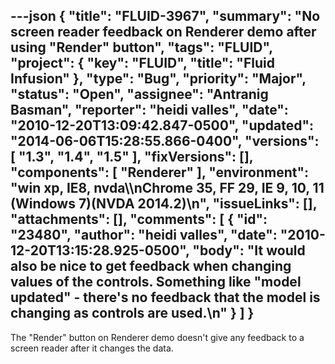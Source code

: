 ---json
{
  "title": "FLUID-3967",
  "summary": "No screen reader feedback on Renderer demo after using \"Render\" button",
  "tags": "FLUID",
  "project": {
    "key": "FLUID",
    "title": "Fluid Infusion"
  },
  "type": "Bug",
  "priority": "Major",
  "status": "Open",
  "assignee": "Antranig Basman",
  "reporter": "heidi valles",
  "date": "2010-12-20T13:09:42.847-0500",
  "updated": "2014-06-06T15:28:55.866-0400",
  "versions": [
    "1.3",
    "1.4",
    "1.5"
  ],
  "fixVersions": [],
  "components": [
    "Renderer"
  ],
  "environment": "win xp, IE8, nvda\\\nChrome 35, FF 29, IE 9, 10, 11 (Windows 7)(NVDA 2014.2)\n",
  "issueLinks": [],
  "attachments": [],
  "comments": [
    {
      "id": "23480",
      "author": "heidi valles",
      "date": "2010-12-20T13:15:28.925-0500",
      "body": "It would also be nice to get feedback when changing values of the controls. Something like \"model updated\" - there's no feedback that the model is changing as controls are used.\n"
    }
  ]
}
---
The "Render" button on Renderer demo doesn't give any feedback to a screen reader after it changes the data.&#x20;

        